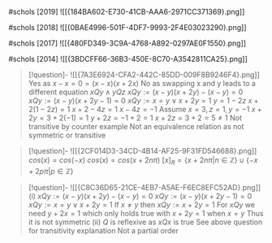 
#schols [2019]
![[{184BA602-E730-41CB-AAA6-2971CC371369}.png]]

#schols [2018]
![[{0BAE4996-501F-4DF7-9993-2F4E03023290}.png]]

#schols [2017]
![[{480FD349-3C9A-4768-A892-0297AE0F1550}.png]]

#schols [2014]
![[{3BDCFF66-36B3-450E-8C70-A3542811CA25}.png]]

> [!question]- ![[{7A3E6924-CFA2-442C-85DD-009F8B9246F4}.png]]
> Yes as $x - x = 0 = (x - x)(x + 2x)$
> No as swapping x and y leads to a different equation
> $xQy \land yQz$
> $xQy := (x-y)(x + 2y) - (x-y) = 0$
> $xQy := (x- y)(x + 2y - 1) = 0$
> $xQy := x = y \lor x + 2y = 1$
> $y = 1 - 2z$
> $x + 2(1 - 2z) = 1$
> $x + 2 - 4z = 1$
> $x - 4z = -1$
> Assume $x = 3, z = 1, y = -1$
> $x + 2y = 3 + 2(-1) = 1$
> $y + 2z = -1 + 2 = 1$
> $x + 2z = 3 + 2 = 5 \neq 1$
> Not transitive by counter example
> Not an equivalence relation as not symmetric or transitive

> [!question]- ![[{2CF014D3-34CD-4B14-AF25-9F31FD546688}.png]]
> $cos(x) = cos(-x)$
> $cos(x) = cos(x + 2n \pi)$
> $[x]_R = \{x + 2n \pi | n \in \mathbb{Z}\} \cup \{-x + 2p \pi | p \in \mathbb{Z}\}$

> [!question]- ![[{C8C36D65-21CE-4EB7-A5AE-F6EC8EFC52AD}.png]]
> (i)
> $xQy := (x-y)(x + 2y) - (x-y) = 0$
> $xQy := (x- y)(x + 2y - 1) = 0$
> $xQy := x = y \lor x + 2y = 1$
> If $x \neq y$ then $xQy := x + 2y = 1$
> For $xQy$ we need $y + 2x = 1$ which only holds true with $x + 2y = 1$ when $x = y$
> Thus it is not symmetric
> (ii)
> $Q$ is reflexive as $xQx$ is true
> See above question for transitivity explanation
> Not a partial order


